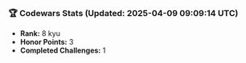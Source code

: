 ### 🏆 Codewars Stats (Updated: 2025-04-09 09:09:14 UTC)

- **Rank:** 8 kyu
- **Honor Points:** 3
- **Completed Challenges:** 1
